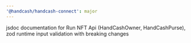```yaml
---
'@handcash/handcash-connect': major
---
```


jsdoc documentation for Run NFT Api (HandCashOwner, HandCashPurse), zod runtime input validation with breaking changes
